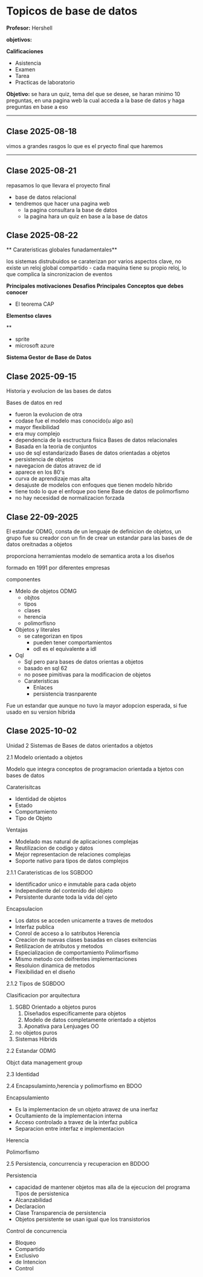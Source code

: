 # Topicos de base de datos

**Profesor:** Hershell

**objetivos:**

**Calificaciones**
- Asistencia
- Examen
- Tarea
- Practicas de laboratorio

**Objetivo:** se hara un quiz, tema del que se desee, se haran minimo 10 preguntas, en una pagina web la cual acceda a la base de datos y haga preguntas en base a eso

---


## Clase 2025-08-18

vimos a grandes rasgos lo que es el pryecto final que haremos

---

## Clase 2025-08-21

repasamos lo que llevara el proyecto final

- base de datos relacional
- tendremos que hacer una pagina web 
	- la pagina consultara la base de datos 
	- la pagina  hara un quiz en base a la base de datos

## Clase 2025-08-22 

** Carateristicas globales funadamentales**

los sistemas distrubuidos se caraterizan por varios aspectos clave, no existe un reloj global compartido -  cada maquina tiene su propio reloj, lo que complica la sincronizacion de eventos

**Principales  motivaciones**
**Desafios Principales**
**Conceptos que debes conocer**
- El teorema CAP

**Elementso claves**

**
- sprite
- microsoft azure

**Sistema Gestor de Base de Datos**

## Clase 2025-09-15

Historia y evolucion de las bases de datos

Bases de datos en red
- fueron la evolucion de otra
- codase fue el modelo mas conocido(u algo asi)
- mayor flexibilidad
- era muy complejo
- dependencia de la esctructura fisica
Bases de datos relacionales
- Basada en la teoria de conjuntos
- uso de sql estandarizado
Bases de datos orientadas a objetos
- persistencia de objetos
- navegacion de datos atravez de id
- aparece en los 80's
- curva de aprendizaje mas alta
- desajuste de modelos con enfoques que tienen modelo hibrido
- tiene todo lo que el enfoque poo tiene
Base de datos de polimorfismo
- no hay necesidad de normalizacion forzada

## Clase 22-09-2025

El estandar ODMG, consta de un lenguaje de definicion de objetos, un grupo fue su creador con un fin de crear un estandar para las bases de de datos oreitnadas a objetos

proporciona herramientas
modelo de semantica
arota a los diseños

formado en 1991 por diferentes empresas


componentes
- Mdelo de objetos ODMG
	- objtos
	- tipos
	- clases
	- herencia
	- polimorfisno
- Objetos y literales
	- se categorizan en tipos
		- pueden tener comportamientos
		- odl es el equivalente a idl
- Oql
	- Sql pero para bases de datos orientas a objetos
	- basado en sql 62
	- no posee pimitivas para la modificacion de objetos
	- Carateristicas
		- Enlaces
		- persistencia trasnparente

Fue un estandar que aunque no tuvo la mayor adopcion esperada, si fue usado en su version hibrida

## Clase 2025-10-02

Unidad 2 Sistemas de Bases de datos orientados a objetos

2.1 Modelo orientado a objetos

Modelo que integra conceptos de programacion orientada a bjetos con bases de datos

Caraterisitcas

- Identidad de objetos
- Estado
- Comportamiento
- Tipo de Objeto

Ventajas
- Modelado mas natural de aplicaciones complejas
- Reutilizacion de codigo y datos
- Mejor representacion de relaciones complejas
- Soporte nativo para tipos de datos complejos

2.1.1 Carateristicas de los SGBDOO

- Identificador unico e inmutable para cada objeto
- Independiente del contenido del objeto
- Persistente durante toda la vida del ojeto

Encapsulacion
- Los datos se acceden unicamente a traves de metodos
- Interfaz publica 
- Conrol de acceso a lo satributos
Herencia
- Creacion de nuevas clases basadas en clases exitencias
- Retilizacion de atributos y metodos
- Especializacion de comportamiento
Polimorfismo
- Mismo metodo con deifrentes implementaciones
- Resoluion dinamica de metodos
- Flexibilidad en el diseño

2.1.2 Tipos de SGBDOO

Clasificacion por arquitectura

1. SGBD Orientado a objetos puros
	1. Diseñados especificamente para objetos
	2. Modelo de datos completamente orientado a objetos
	3. Aponativa para Lenjuages OO
2. no objetos puros
3. Sistemas Hibrids

2.2 Estandar ODMG

Objct data management group

2.3 Identidad

2.4 Encapsulaminto,herencia y polimorfismo en BDOO

Encapsulamiento
- Es la implementacion de un objeto atravez de una inerfaz
- Ocultamiento de la implementacion interna
- Acceso controlado a travez de la interfaz publica
- Separacion entre interfaz e implementacion

Herencia

Polimorfismo

2.5 Persistencia, concurrencia y recuperacion en BDDOO

Persistencia
- capacidad de mantener objetos mas alla de la ejecucion del programa
Tipos de persistenica
- Alcanzabilidad
- Declaracion
- Clase
Transparencia de persistencia
- Objetos persistente se usan igual que los transistorios

Control de concurrencia
- Bloqueo
- Compartido
- Exclusivo
- de Intencion
- Control 






